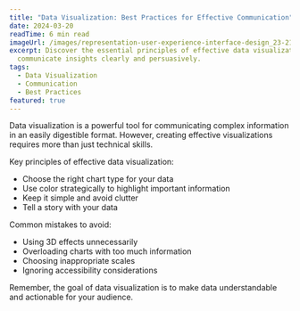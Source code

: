 ```yaml
---
title: "Data Visualization: Best Practices for Effective Communication"
date: 2024-03-20
readTime: 6 min read
imageUrl: /images/representation-user-experience-interface-design_23-2150169851.webp
excerpt: Discover the essential principles of effective data visualization to
  communicate insights clearly and persuasively.
tags:
  - Data Visualization
  - Communication
  - Best Practices
featured: true
---
```


Data visualization is a powerful tool for communicating complex information in an easily digestible format. However, creating effective visualizations requires more than just technical skills.

Key principles of effective data visualization:
- Choose the right chart type for your data
- Use color strategically to highlight important information
- Keep it simple and avoid clutter
- Tell a story with your data

Common mistakes to avoid:
- Using 3D effects unnecessarily
- Overloading charts with too much information
- Choosing inappropriate scales
- Ignoring accessibility considerations

Remember, the goal of data visualization is to make data understandable and actionable for your audience. 